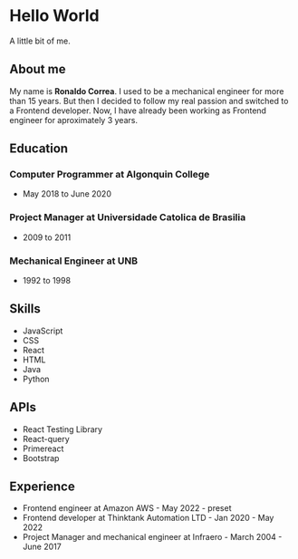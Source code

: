 # Hello World

A little bit of me.

## About me

My name is **Ronaldo Correa**. I used to be a mechanical engineer for more than 15 years.
But then I decided to follow my real passion and switched to a Frontend developer.
Now, I have already been working as Frontend engineer for aproximately 3 years.

## Education

### Computer Programmer at Algonquin College

- May 2018 to June 2020

### Project Manager at Universidade Catolica de Brasilia

- 2009 to 2011

### Mechanical Engineer at UNB

- 1992 to 1998

## Skills

- JavaScript
- CSS
- React
- HTML
- Java
- Python

## APIs

- React Testing Library
- React-query
- Primereact
- Bootstrap

## Experience

- Frontend engineer at Amazon AWS - May 2022 - preset
- Frontend developer at Thinktank Automation LTD - Jan 2020 - May 2022
- Project Manager and mechanical engineer at Infraero - March 2004 - June 2017
